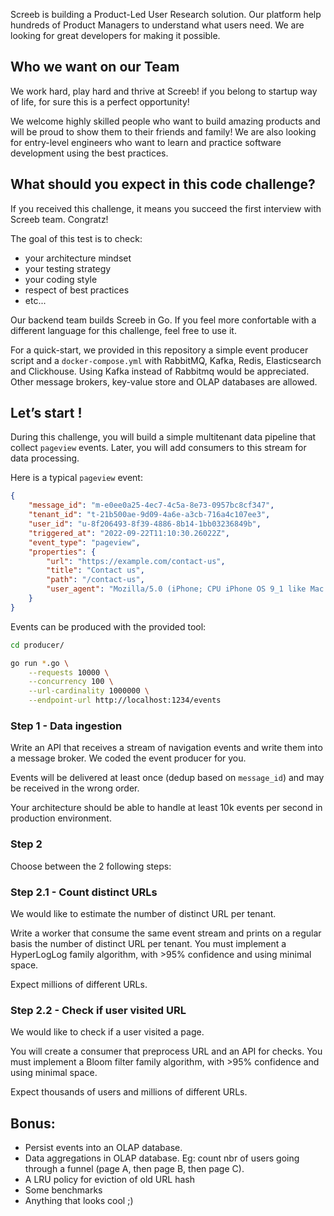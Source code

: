
Screeb is building a Product-Led User Research solution. Our platform help hundreds of Product Managers to understand what users need. We are looking for great developers for making it possible.

## Who we want on our Team

We work hard, play hard and thrive at Screeb! if you belong to startup way of life, for sure this is a perfect opportunity!

We welcome highly skilled people who want to build amazing products and will be proud to show them to their friends and family! We are also looking for entry-level engineers who want to learn and practice software development using the best practices.

## What should you expect in this code challenge?

If you received this challenge, it means you succeed the first interview with Screeb team. Congratz!

The goal of this test is to check:
- your architecture mindset
- your testing strategy
- your coding style
- respect of best practices
- etc...

Our backend team builds Screeb in Go. If you feel more confortable with a different language for this challenge, feel free to use it.

For a quick-start, we provided in this repository a simple event producer script and a `docker-compose.yml` with RabbitMQ, Kafka, Redis, Elasticsearch and Clickhouse. Using Kafka instead of Rabbitmq would be appreciated. Other message brokers, key-value store and OLAP databases are allowed.

## Let’s start !

During this challenge, you will build a simple multitenant data pipeline that collect `pageview` events. Later, you will add consumers to this stream for data processing.

Here is a typical `pageview` event:

```json
{
    "message_id": "m-e0ee0a25-4ec7-4c5a-8e73-0957bc8cf347",
    "tenant_id": "t-21b500ae-9d09-4a6e-a3cb-716a4c107ee3",
    "user_id": "u-8f206493-8f39-4886-8b14-1bb03236849b",
    "triggered_at": "2022-09-22T11:10:30.26022Z",
    "event_type": "pageview",
    "properties": {
        "url": "https://example.com/contact-us",
        "title": "Contact us",
        "path": "/contact-us",
        "user_agent": "Mozilla/5.0 (iPhone; CPU iPhone OS 9_1 like Mac OS X) AppleWebKit/601.1.46 (KHTML, like Gecko) Version/9.0 Mobile/13B143 Safari/601.1"
    }
}
```

Events can be produced with the provided tool:

```sh
cd producer/

go run *.go \
	--requests 10000 \
	--concurrency 100 \
	--url-cardinality 1000000 \
	--endpoint-url http://localhost:1234/events
```

### Step 1 - Data ingestion

Write an API that receives a stream of navigation events and write them into a message broker. We coded the event producer for you.

Events will be delivered at least once (dedup based on `message_id`) and may be received in the wrong order.

Your architecture should be able to handle at least 10k events per second in production environment.

### Step 2

Choose between the 2 following steps:

### Step 2.1 - Count distinct URLs

We would like to estimate the number of distinct URL per tenant.

Write a worker that consume the same event stream and prints on a regular basis the number of distinct URL per tenant.
You must implement a HyperLogLog family algorithm, with >95% confidence and using minimal space.

Expect millions of different URLs.

### Step 2.2 - Check if user visited URL

We would like to check if a user visited a page.

You will create a consumer that preprocess URL and an API for checks. You must implement a Bloom filter family algorithm, with >95% confidence and using minimal space.

Expect thousands of users and millions of different URLs.

## Bonus:

- Persist events into an OLAP database.
- Data aggregations in OLAP database. Eg: count nbr of users going through a funnel (page A, then page B, then page C).
- A LRU policy for eviction of old URL hash
- Some benchmarks
- Anything that looks cool ;)
